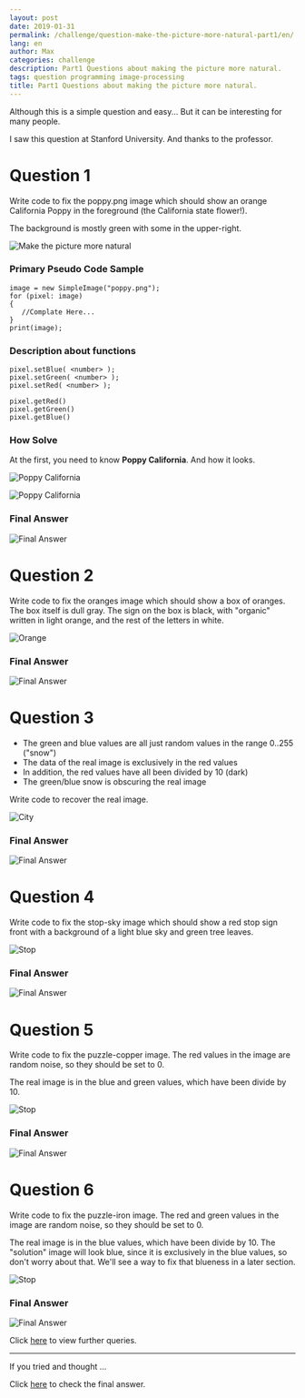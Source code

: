 ```yaml
---
layout: post
date: 2019-01-31
permalink: /challenge/question-make-the-picture-more-natural-part1/en/
lang: en
author: Max
categories: challenge
description: Part1 Questions about making the picture more natural.
tags: question programming image-processing
title: Part1 Questions about making the picture more natural.
---
```


Although this is a simple question and easy...
But it can be interesting for many people.

I saw this question at Stanford University.
And thanks to the professor.


# Question 1

Write code to fix the poppy.png image which should show an orange California Poppy in the foreground (the California state flower!).

The background is mostly green with some in the upper-right.


<!--more-->

![Make the picture more natural](https://basemax.github.io/assets/image/flower.jpg)


### Primary Pseudo Code Sample

```
image = new SimpleImage("poppy.png");
for (pixel: image)
{
   //Complate Here...
}
print(image);
```

### Description about functions

```
pixel.setBlue( <number> );
pixel.setGreen( <number> );
pixel.setRed( <number> );
```

```
pixel.getRed()
pixel.getGreen()
pixel.getBlue()
```


### How Solve

At the first, you need to know **Poppy California**.
And how it looks.

![Poppy California](https://basemax.github.io/assets/image/flower2.jpg)

![Poppy California](https://basemax.github.io/assets/image/flower3.jpg)

### Final Answer

![Final Answer](https://basemax.github.io/assets/image/flower4.jpg)


# Question 2

Write code to fix the oranges image which should show a box of oranges. The box itself is dull gray. The sign on the box is black, with "organic" written in light orange, and the rest of the letters in white.


![Orange](https://basemax.github.io/assets/image/orange.jpg)


### Final Answer

![Final Answer](https://basemax.github.io/assets/image/orange2.jpg)



# Question 3

- The green and blue values are all just random values in the range 0..255 ("snow")
- The data of the real image is exclusively in the red values
- In addition, the red values have all been divided by 10 (dark)
- The green/blue snow is obscuring the real image

Write code to recover the real image.

![City](https://basemax.github.io/assets/image/city.jpg)


### Final Answer

![Final Answer](https://basemax.github.io/assets/image/city2.jpg)


# Question 4

Write code to fix the stop-sky image which should show a red stop sign front with a background of a light blue sky and green tree leaves.

![Stop](https://basemax.github.io/assets/image/stop.jpg)


### Final Answer

![Final Answer](https://basemax.github.io/assets/image/stop2.jpg)


# Question 5

Write code to fix the puzzle-copper image. The red values in the image are random noise, so they should be set to 0.

The real image is in the blue and green values, which have been divide by 10.


![Stop](https://basemax.github.io/assets/image/paris.jpg)


### Final Answer

![Final Answer](https://basemax.github.io/assets/image/paris2.jpg)



# Question 6

Write code to fix the puzzle-iron image. The red and green values in the image are random noise, so they should be set to 0.

The real image is in the blue values, which have been divide by 10. The "solution" image will look blue, since it is exclusively in the blue values, so don't worry about that. We'll see a way to fix that blueness in a later section.



![Stop](https://basemax.github.io/assets/image/image.jpg)


### Final Answer

![Final Answer](https://basemax.github.io/assets/image/image2.jpg)


Click [here](https://basemax.github.io/2019/01/31/Part2-Question-Make-the-picture-more-natural.html) to view further queries.



-------------


If you tried and thought ...

Click [here](https://basemax.github.io/2019/01/31/Part1-Answer-Make-the-picture-more-natural.html) to check the final answer.

